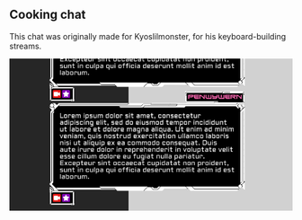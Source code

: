 ## Cooking chat

This chat was originally made for Kyoslilmonster, for his keyboard-building streams.

![Showcase](https://raw.githubusercontent.com/Penwy/css-chatboxes/main/keyboard/assets/demo.png)